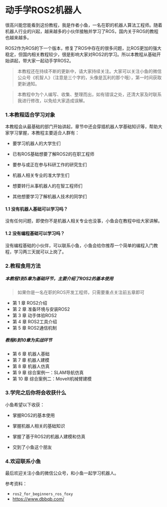 # 动手学ROS2机器人

很高兴能您能看到这份教程，我是作者小鱼，一名在职的机器人算法工程师。随着机器人行业的兴起，越来越多的小伙伴接触并学习了ROS，国内关于ROS的教程也越来越多。

ROS2作为ROS的下一个版本，修复了ROS中存在的很多问题，比ROS更加的强大稳定，但国内相关教程较少，很是影响大家对ROS2的学习。所以本教程从基础开始讲起，带大家一起动手学ROS2。

> 本教程还在持续不断的更新中，请大家持续关注。大家可以关注小鱼的微信公众号《机智人》（注意是三个字的，头像是瓦利的那个哦），第一时间获取更新通知。

> 本教程中为个人编写、收集、整理而出，如有错误之处，还清大家及时联系我进行修改，以免给大家造成误解。




### 1.本教程适合学习对象

本教程会从最基础的部门开始讲起，章节中还会穿插机器人学基础知识等，帮助大家学习掌握，本教程主要适合人群有：

- 要学习机器人的大学生们

- 已有ROS基础想要了解ROS2的在职工程师

- 要参与或正在参与科研工作的研究生们

- 机器人相关专业的准大学生们

- 想要转行从事机器人的在智工程师们

- 其他想要学习了解机器人技术的同学们

#### 1.1 没有机器人基础可以学习吗？

没有任何问题，即使你不是机器人相关专业也没事，小鱼会在教程中给大家讲解。

#### 1.2 没有编程基础可以学习吗？
没有编程基础的小伙伴，可以联系小鱼，小鱼会给你推荐一个简单的编程入门教程，学习两三天就可以上岗了。

### 2.教程食用方法
##### 本教程1到5章为基础环节，主要介绍了ROS2的基本使用

> 如果你是一名在职的ROS开发工程师，只需要重点关注前五章即可

- 第 1 章 ROS2介绍
- 第 2 章 准备环境与安装ROS2
- 第 3 章 动手体验ROS2
- 第 4 章 ROS2工具介绍
- 第 5 章 ROS2通信机制

##### 教程6到10章为实战环节

- 第 6 章 机器人基础
- 第 7 章 机器人建模
- 第 8 章 机器人仿真
- 第 9 章 综合案例一：SLAM导航仿真
- 第 10 章 综合案例二：MoveIt机械臂建模

### 3.学完之后你将会收获什么
小鱼希望以下收获：

- 掌握ROS2的基本使用

- 掌握机器人相关的基础知识

- 掌握了基于ROS2的机器人建模和仿真

- 交到了小鱼这个朋友

### 4.欢迎联系小鱼

最后欢迎关注小鱼的微信公众号，和小鱼一起学习机器人。







参考资料：

- `ros2_for_beginners_ros_foxy`
- https://www.dbbqb.com/





